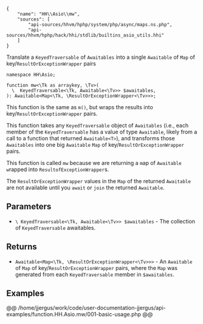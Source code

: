 ``` yamlmeta
{
    "name": "HH\\Asio\\mw",
    "sources": [
        "api-sources/hhvm/hphp/system/php/async/maps.ns.php",
        "api-sources/hhvm/hphp/hack/hhi/stdlib/builtins_asio_utils.hhi"
    ]
}
```




Translate a ` KeyedTraversable ` of `` Awaitables `` into a single ``` Awaitable ``` of
```` Map ```` of key/````` ResultOrExceptionWrapper ````` pairs




``` Hack
namespace HH\Asio;

function mw<\Tk as arraykey, \Tv>(
  \  KeyedTraversable<\Tk, Awaitable<\Tv>> $awaitables,
): Awaitable<Map<\Tk, \ResultOrExceptionWrapper<\Tv>>>;
```




This function is the same as ` m() `, but wraps the results into
key/`` ResultOrExceptionWrapper `` pairs.




This function takes any ` KeyedTraversable ` object of `` Awaitables `` (i.e., each
member of the ``` KeyedTraversable ``` has a value of type ```` Awaitable ````, likely
from a call to a function that returned ````` Awaitable<T> `````), and transforms those
`````` Awaitables `````` into one big ``````` Awaitable ``````` ```````` Map ```````` of
key/````````` ResultOrExceptionWrapper ````````` pairs.




This function is called ` mw ` because we are returning a `` m ``ap of
``` Awaitable ``` ```` w ````rapped into ````` ResultofExceptionWrapper `````s.




The ` ResultOrExceptionWrapper ` values in the `` Map `` of the returned
``` Awaitable ``` are not available until you ```` await ```` or ````` join ````` the returned
`````` Awaitable ``````.




## Parameters




+ ` \ KeyedTraversable<\Tk, Awaitable<\Tv>> $awaitables ` - The collection of `` KeyedTraversable `` awaitables.




## Returns




* ` Awaitable<Map<\Tk, \ResultOrExceptionWrapper<\Tv>>> ` - An `` Awaitable `` of ``` Map ``` of key/```` ResultOrExceptionWrapper ```` pairs,
  where the ````` Map ````` was generated from each `````` KeyedTraversable `````` member
  in ``````` $awaitables ```````.




## Examples




@@ /home/jjergus/work/code/user-documentation-jjergus/api-examples/function.HH.Asio.mw/001-basic-usage.php @@
<!-- HHAPIDOC -->
